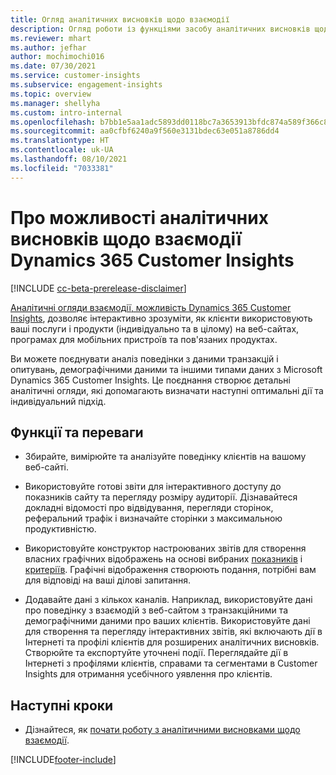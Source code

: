 ```yaml
---
title: Огляд аналітичних висновків щодо взаємодії
description: Огляд роботи із функціями засобу аналітичних висновків щодо взаємодії та його переваги.
ms.reviewer: mhart
ms.author: jefhar
author: mochimochi016
ms.date: 07/30/2021
ms.service: customer-insights
ms.subservice: engagement-insights
ms.topic: overview
ms.manager: shellyha
ms.custom: intro-internal
ms.openlocfilehash: b7bb1e5aa1adc5893dd0118bc7a3653913bfdc874a589f366c8c37152bbfef4d
ms.sourcegitcommit: aa0cfbf6240a9f560e3131bdec63e051a8786dd4
ms.translationtype: HT
ms.contentlocale: uk-UA
ms.lasthandoff: 08/10/2021
ms.locfileid: "7033381"
---
```

# <a name="about-dynamics-365-customer-insights-engagement-insights-capability"></a>Про можливості аналітичних висновків щодо взаємодії Dynamics 365 Customer Insights 

[!INCLUDE [cc-beta-prerelease-disclaimer](includes/cc-beta-prerelease-disclaimer.md)]

[Аналітичні огляди взаємодії, можливість Dynamics 365 Customer Insights](https://dynamics.microsoft.com/ai/customer-insights/engagement-insights-capability/), дозволяє інтерактивно зрозуміти, як клієнти використовують ваші послуги і продукти (індивідуально та в цілому) на веб-сайтах, програмах для мобільних пристроїв та пов'язаних продуктах.

Ви можете поєднувати аналіз поведінки з даними транзакцій і опитувань, демографічними даними та іншими типами даних з Microsoft Dynamics 365 Customer Insights. Це поєднання створює детальні аналітичні огляди, які допомагають визначати наступні оптимальні дії та індивідуальний підхід.

## <a name="features-and-benefits"></a>Функції та переваги

- Збирайте, вимірюйте та аналізуйте поведінку клієнтів на вашому веб-сайті.

- Використовуйте готові звіти для інтерактивного доступу до показників сайту та перегляду розміру аудиторії. Дізнавайтеся докладні відомості про відвідування, перегляди сторінок, реферальний трафік і визначайте сторінки з максимальною продуктивністю.

- Використовуйте конструктор настроюваних звітів для створення власних графічних відображень на основі вибраних [показників](glossary.md) і [критеріїв](glossary.md). Графічні відображення створюють подання, потрібні вам для відповіді на ваші ділові запитання.

- Додавайте дані з кількох каналів. Наприклад, використовуйте дані про поведінку з взаємодій з веб-сайтом з транзакційними та демографічними даними про ваших клієнтів. Використовуйте дані для створення та перегляду інтерактивних звітів, які включають дії в Інтернеті та профілі клієнтів для розширених аналітичних висновків. Створюйте та експортуйте уточнені події. Переглядайте дії в Інтернеті з профілями клієнтів, справами та сегментами в Customer Insights для отримання усебічного уявлення про клієнтів.


## <a name="next-steps"></a>Наступні кроки

- Дізнайтеся, як [почати роботу з аналітичними висновками щодо взаємодії](get-started.md).


[!INCLUDE[footer-include](../includes/footer-banner.md)]
